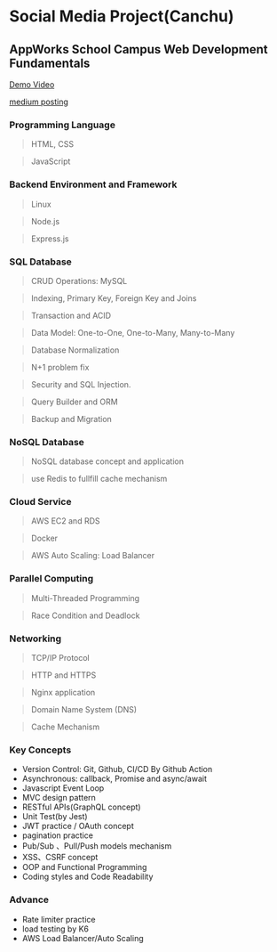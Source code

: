 # Social Media Project(Canchu)
## AppWorks School Campus Web Development Fundamentals


[Demo Video](https://youtu.be/wbm1a_0Pnd8)


[medium posting](https://medium.com/@110306033/growth-experience-in-appworks-school-campus-web-development-fundamentals-5f0258efd071)



### Programming Language
> HTML, CSS

> JavaScript

### Backend Environment and Framework
> Linux

> Node.js

> Express.js


### SQL Database
> CRUD Operations: MySQL

> Indexing, Primary Key, Foreign Key and Joins

> Transaction and ACID

> Data Model: One-to-One, One-to-Many, Many-to-Many

> Database Normalization

> N+1 problem fix

> Security and SQL Injection.

> Query Builder and ORM

> Backup and Migration

### NoSQL Database
> NoSQL database concept and application
 
> use Redis to fullfill cache mechanism


### Cloud Service
> AWS EC2 and RDS

> Docker

> AWS Auto Scaling: Load Balancer

### Parallel Computing
> Multi-Threaded Programming

> Race Condition and Deadlock

### Networking
> TCP/IP Protocol

> HTTP and HTTPS

> Nginx application

> Domain Name System (DNS)

> Cache Mechanism

### Key Concepts
* Version Control: Git, Github, CI/CD By Github Action
* Asynchronous: callback, Promise and async/await 
* Javascript Event Loop
* MVC design pattern
* RESTful APIs(GraphQL concept)
* Unit Test(by Jest)
* JWT practice / OAuth concept
* pagination practice 
* Pub/Sub 、Pull/Push models mechanism
* XSS、CSRF concept
* OOP and Functional Programming
* Coding styles and Code Readability

### Advance 
* Rate limiter practice
* load testing by K6
* AWS Load Balancer/Auto Scaling

